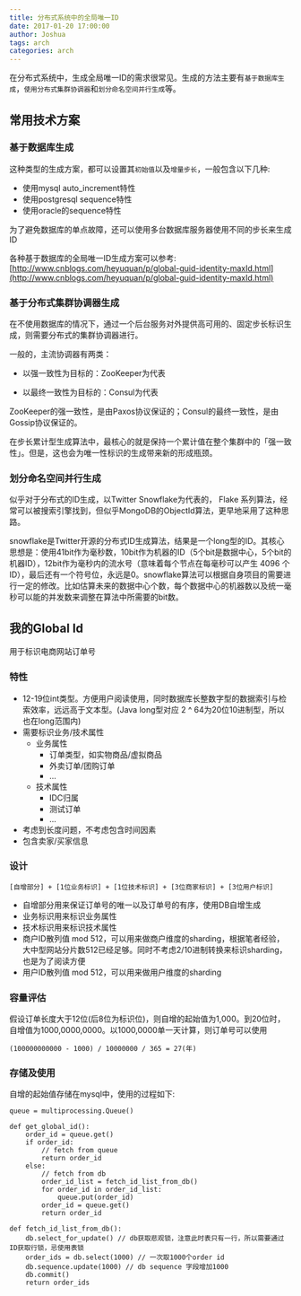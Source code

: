 ```yaml
---
title: 分布式系统中的全局唯一ID
date: 2017-01-20 17:00:00
author: Joshua
tags: arch
categories: arch
---
```


在分布式系统中，生成全局唯一ID的需求很常见。生成的方法主要有`基于数据库生成`，`使用分布式集群协调器`和`划分命名空间并行生成`等。

## 常用技术方案

### 基于数据库生成

这种类型的生成方案，都可以设置其`初始值`以及`增量步长`，一般包含以下几种:

- 使用mysql auto_increment特性
- 使用postgresql sequence特性
- 使用oracle的sequence特性

为了避免数据库的单点故障，还可以使用多台数据库服务器使用不同的步长来生成ID

各种基于数据库的全局唯一ID生成方案可以参考: [http://www.cnblogs.com/heyuquan/p/global-guid-identity-maxId.html](http://www.cnblogs.com/heyuquan/p/global-guid-identity-maxId.html)

<!-- more -->

### 基于分布式集群协调器生成

在不使用数据库的情况下，通过一个后台服务对外提供高可用的、固定步长标识生成，则需要分布式的集群协调器进行。

一般的，主流协调器有两类：

- 以强一致性为目标的：ZooKeeper为代表

- 以最终一致性为目标的：Consul为代表

ZooKeeper的强一致性，是由Paxos协议保证的；Consul的最终一致性，是由Gossip协议保证的。

在步长累计型生成算法中，最核心的就是保持一个累计值在整个集群中的「强一致性」。但是，这也会为唯一性标识的生成带来新的形成瓶颈。

### 划分命名空间并行生成

似乎对于分布式的ID生成，以Twitter Snowflake为代表的， Flake 系列算法，经常可以被搜索引擎找到，但似乎MongoDB的ObjectId算法，更早地采用了这种思路。

snowflake是Twitter开源的分布式ID生成算法，结果是一个long型的ID。其核心思想是：使用41bit作为毫秒数，10bit作为机器的ID（5个bit是数据中心，5个bit的机器ID），12bit作为毫秒内的流水号（意味着每个节点在每毫秒可以产生 4096 个 ID），最后还有一个符号位，永远是0。snowflake算法可以根据自身项目的需要进行一定的修改。比如估算未来的数据中心个数，每个数据中心的机器数以及统一毫秒可以能的并发数来调整在算法中所需要的bit数。

## 我的Global Id

用于标识电商网站订单号

### 特性

- 12-19位int类型。方便用户阅读使用，同时数据库长整数字型的数据索引与检索效率，远远高于文本型。(Java long型对应 2 ^ 64为20位10进制型，所以也在long范围内)
- 需要标识业务/技术属性
	- 业务属性 
		- 订单类型，如实物商品/虚拟商品
		- 外卖订单/团购订单
		- ...
	- 技术属性 
		- IDC归属
		- 测试订单
		- ...
- 考虑到长度问题，不考虑包含时间因素
- 包含卖家/买家信息

### 设计

```
[自增部分] + [1位业务标识] + [1位技术标识] + [3位商家标识] + [3位用户标识]
```

- 自增部分用来保证订单号的唯一以及订单号的有序，使用DB自增生成
- 业务标识用来标识业务属性
- 技术标识用来标识技术属性
- 商户ID散列值 mod 512，可以用来做商户维度的sharding，根据笔者经验，大中型网站分片数512已经足够。同时不考虑2/10进制转换来标识sharding，也是为了阅读方便
- 用户ID散列值 mod 512，可以用来做用户维度的sharding

### 容量评估

假设订单长度大于12位(后8位为标识位)，则自增的起始值为1,000。到20位时，自增值为1000,0000,0000。以1000,0000单一天计算，则订单号可以使用

```
(100000000000 - 1000) / 10000000 / 365 = 27(年)
```

### 存储及使用

自增的起始值存储在mysql中，使用的过程如下:

```
queue = multiprocessing.Queue()

def get_global_id():
    order_id = queue.get()
    if order_id:
        // fetch from queue
        return order_id
    else:
        // fetch from db
        order_id_list = fetch_id_list_from_db()
        for order_id in order_id_list:
            queue.put(order_id)
        order_id = queue.get()
        return order_id
        
def fetch_id_list_from_db():
    db.select_for_update() // db获取悲观锁，注意此时表只有一行，所以需要通过ID获取行锁，忌使用表锁
    order_ids = db.select(1000) // 一次取1000个order id
    db.sequence.update(1000) // db sequence 字段增加1000
    db.commit()
    return order_ids
```
